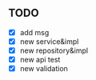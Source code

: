 ## TODO
-[x] add msg
-[x] new service&impl
-[x] new repository&impl
-[x] new api test
-[x] new validation